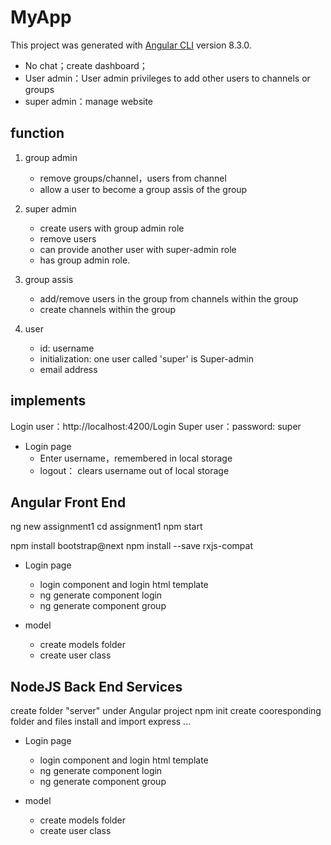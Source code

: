 # MyApp

This project was generated with [Angular CLI](https://github.com/angular/angular-cli) version 8.3.0.

- No chat；create dashboard；
- User admin：User admin privileges to add other users to channels or groups
- super admin：manage website


## function
1. group admin
	- remove groups/channel，users from channel
	- allow a user to become a group assis of the group
2. super admin
	- create users with group admin role
	- remove users
	- can provide another user with super-admin role
	- has group admin role.
3. group assis
	- add/remove users in the group from channels within the group
	- create channels within the group

4. user
	- id: username
	- initialization: one user called 'super' is Super-admin
	- email address

## implements
Login user：http://localhost:4200/Login
Super user：password: super

- Login page
	+ Enter username，remembered in local storage
	+ logout： clears username out of local storage

## Angular Front End
ng new assignment1
cd assignment1
npm start

npm install bootstrap@next
npm install --save rxjs-compat

- Login page
	+ login component and login html template
	+ ng generate component login
	+ ng generate component group

- model
    + create models folder
    + create user class


## NodeJS Back End Services
create folder "server" under Angular project
npm init
create cooresponding folder and files
install and import express ...

- Login page
    + login component and login html template
    + ng generate component login
    + ng generate component group

- model
    + create models folder
    + create user class

